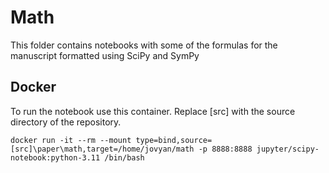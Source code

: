 # Math

This folder contains notebooks with some of the formulas for the manuscript formatted using SciPy and SymPy

## Docker

To run the notebook use this container. Replace [src] with the source directory of the repository.

    docker run -it --rm --mount type=bind,source=[src]\paper\math,target=/home/jovyan/math -p 8888:8888 jupyter/scipy-notebook:python-3.11 /bin/bash

